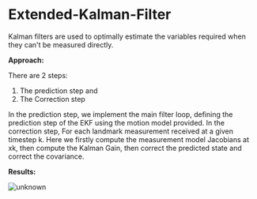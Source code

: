 # Extended-Kalman-Filter


Kalman filters are used to optimally estimate the variables required when they can't be measured directly.


**Approach:**

There are 2 steps:
1) The prediction step and 
2) The Correction step


In the prediction step, we implement the main filter loop, defining the prediction step of the EKF using the motion model provided.
In the correction step, For each landmark measurement received at a given timestep k. Here we firstly compute the measurement model Jacobians at  
xk, then compute the Kalman Gain, then correct the predicted state and correct the covariance.


**Results:**


![unknown](https://user-images.githubusercontent.com/75427257/175014569-a4c86ff8-85c9-412c-ba56-1be45b11e8b0.png)

 



